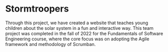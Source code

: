 # Stormtroopers
Through this project, we have created a website that teaches young children about the solar system in a fun and interactive way. This team project was completed in the fall of 2022 for the Fundamentals of Software Engineering course, where the core focus was on adopting the Agile framework and methodology of Scrumban.
